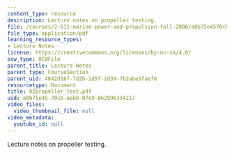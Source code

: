 ```yaml
---
content_type: resource
description: Lecture notes on propeller testing.
file: /courses/2-611-marine-power-and-propulsion-fall-2006/a0b75e4570cbaebb07e9862996334217_02propeller_test.pdf
file_type: application/pdf
learning_resource_types:
- Lecture Notes
license: https://creativecommons.org/licenses/by-nc-sa/4.0/
ocw_type: OCWFile
parent_title: Lecture Notes
parent_type: CourseSection
parent_uid: 4842d167-7d2b-2d5f-2d39-7b2abe3faef6
resourcetype: Document
title: 02propeller_test.pdf
uid: a0b75e45-70cb-aebb-07e9-862996334217
video_files:
  video_thumbnail_file: null
video_metadata:
  youtube_id: null
---
```

Lecture notes on propeller testing.